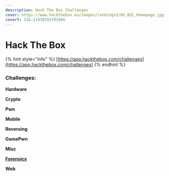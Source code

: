 ```yaml
---
description: Hack The Box Challenges
cover: https://www.hackthebox.eu/images/landingv3/OG_B2C_Homepage.jpg
coverY: 154.51930355791066
---
```


# Hack The Box

{% hint style="info" %}
[https://app.hackthebox.com/challenges](https://app.hackthebox.com/challenges)
{% endhint %}

### Challenges:

**Hardware**

**Crypto**

**Pwn**

**Mobile**

**Reversing**

**GamePwn**

**Misc**

****[**Forensics**](forensics.md)****

**Web**

